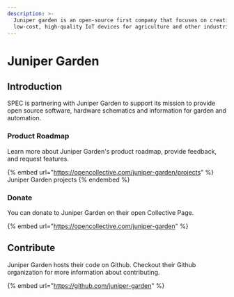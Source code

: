 ```yaml
---
description: >-
  Juniper garden is an open-source first company that focuses on creating
  low-cost, high-quality IoT devices for agriculture and other industries.
---
```


# Juniper Garden

## Introduction

SPEC is partnering with Juniper Garden to support its mission to provide open source software, hardware schematics and information for garden and automation.

### Product Roadmap

Learn more about Juniper Garden's product roadmap, provide feedback, and request features.

{% embed url="https://opencollective.com/juniper-garden/projects" %}
Juniper Garden projects
{% endembed %}

### Donate

You can donate to Juniper Garden on their open Collective Page.

{% embed url="https://opencollective.com/juniper-garden" %}

## Contribute

Juniper Garden hosts their code on Github. Checkout their Github organization for more information about contributing.

{% embed url="https://github.com/juniper-garden" %}
